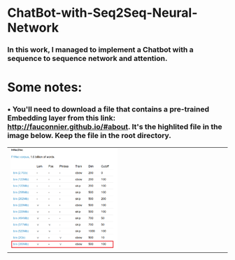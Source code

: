 # ChatBot-with-Seq2Seq-Neural-Network
### In this work, I managed to implement a Chatbot with a sequence to sequence network and attention.
# Some notes:
### • You'll need to download a file that contains a pre-trained Embedding layer from this link: http://fauconnier.github.io/#about. It's the highlited file in the image below. Keep the file in the root directory.
<table border="0">
  <tr>
    <td>
      <img src="img/Word2Vec.PNG" width= 50% height= 50%">
    </td>
  </tr>
</table>
